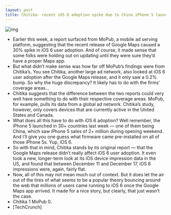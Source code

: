 ```yaml
---
layout: post
title: Chitika- recent iOS 6 adoption spike due to China iPhone 5 launch
---
```

![img](http://media.idownloadblog.com/wp-content/uploads/2012/12/google-maps-screenshot.png)
* Earlier this week, a report surfaced from MoPub, a mobile ad serving platform, suggesting that the recent release of Google Maps caused a 30% spike in iOS 6 user adoption. And of course, it made sense that some folks were holding out on updating until they were sure they’d have a proper Maps app.
* But what didn’t make sense was how far off MoPub’s findings were from Chitika’s. You see Chitika, another large ad network, also looked at iOS 6 user adoption after the Google Maps release, and it only saw a 0.2% bump. So why the huge discrepancy? It likely has to do with the firms’ coverage areas…
* Chitika suggests that the difference between the two reports could very well have something to do with their respective coverage areas. MoPub, for example, pulls its data from a global ad network. Chitika’s study, however, only covers devices that are currently active in the United States and Canada.
* What does all this have to do with iOS 6 adoption? Well remember, the iPhone 5 launched in 30+ countries last week — one of them being China, which saw iPhone 5 sales of 2+ million during opening weekend. And I’ll give you one guess what firmware came pre-installed on all of those iPhone 5s. Yup, iOS 6.
* So with that in mind, Chitika stands by its original report — that the Google Maps release didn’t really affect iOS 6 user adoption. It even took a new, longer-term look at its iOS device impression data in the US, and found that between December 11 and December 17, iOS 6 impressions were, again, fairly flat.
* Now, all of this may not mean much out of context. But it does let the air out of the tires of what seems to be a popular theory bouncing around the web that millions of users came running to iOS 6 once the Google Maps app arrived. It made for a nice story, but clearly, that just wasn’t the case.
* Chitika 1 MoPub 0.
* [TechCrunch]

